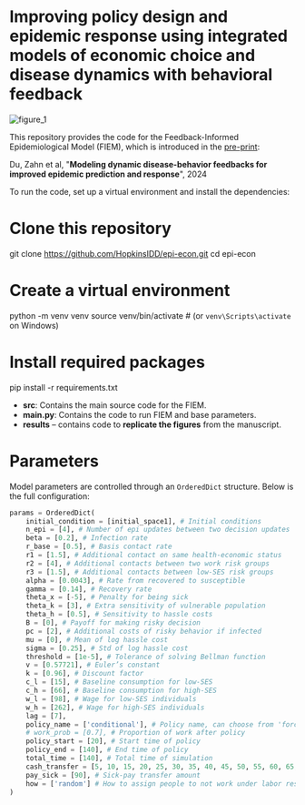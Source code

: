# Improving policy design and epidemic response using integrated models of economic choice and disease dynamics with behavioral feedback

![figure_1](https://github.com/user-attachments/assets/e6f25de4-f33d-48d7-aac9-2e8ada541194)

This repository provides the code for the Feedback-Informed Epidemiological Model (FIEM), which is introduced in the [pre-print](https://www.medrxiv.org/content/10.1101/2024.11.16.24317352v1):

Du, Zahn et al, "**Modeling dynamic disease-behavior feedbacks for improved epidemic prediction and response**", 2024 

To run the code, set up a virtual environment and install the dependencies:
# Clone this repository
git clone https://github.com/HopkinsIDD/epi-econ.git
cd epi-econ

# Create a virtual environment
python -m venv venv
source venv/bin/activate   # (or `venv\Scripts\activate` on Windows)

# Install required packages
pip install -r requirements.txt

- **src**: Contains the main source code for the FIEM.
- **main.py**: Contains the code to run FIEM and base parameters.
- **results** – contains code to **replicate the figures** from the manuscript.  


# Parameters

Model parameters are controlled through an `OrderedDict` structure. Below is the full configuration:

```python
params = OrderedDict(
    initial_condition = [initial_space1], # Initial conditions
    n_epi = [4], # Number of epi updates between two decision updates
    beta = [0.2], # Infection rate
    r_base = [0.5], # Basis contact rate
    r1 = [1.5], # Additional contact on same health-economic status
    r2 = [4], # Additional contacts between two work risk groups
    r3 = [1.5], # Additional contacts between low-SES risk groups
    alpha = [0.0043], # Rate from recovered to susceptible
    gamma = [0.14], # Recovery rate
    theta_x = [-5], # Penalty for being sick
    theta_k = [3], # Extra sensitivity of vulnerable population
    theta_h = [0.5], # Sensitivity to hassle costs
    B = [0], # Payoff for making risky decision
    pc = [2], # Additional costs of risky behavior if infected
    mu = [0], # Mean of log hassle cost
    sigma = [0.25], # Std of log hassle cost
    threshold = [1e-5], # Tolerance of solving Bellman function
    v = [0.57721], # Euler’s constant
    k = [0.96], # Discount factor
    c_l = [15], # Baseline consumption for low-SES
    c_h = [66], # Baseline consumption for high-SES
    w_l = [98], # Wage for low-SES individuals
    w_h = [262], # Wage for high-SES individuals
    lag = [7],
    policy_name = ['conditional'], # Policy name, can choose from 'forced_behavior', 'unconditional', 'paid_sick_leave', and 'no_policy'
    # work_prob = [0.7], # Proportion of work after policy
    policy_start = [20], # Start time of policy
    policy_end = [140], # End time of policy
    total_time = [140], # Total time of simulation
    cash_transfer = [5, 10, 15, 20, 25, 30, 35, 40, 45, 50, 55, 60, 65, 70, 75, 80], # Cash transfer amount
    pay_sick = [90], # Sick-pay transfer amount
    how = ['random'] # How to assign people to not work under labor restriction
)
